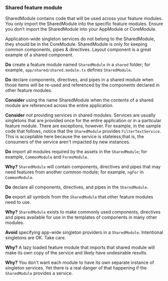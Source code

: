 ### Shared feature module
SharedModule contains code that will be used across your feature modules. You only import the SharedModule into the specific feature modules. Ensure you don’t import the SharedModule into your AppModule or CoreModule.

Application-wide singleton services do not belong to the SharedModule, they should be in the CoreModule. SharedModule is only for keeping common components, pipes & directives. Layout component is a great example of a shared component.

**Do** create a feature module named `SharedModule` in a `shared` folder;
for example, `app/shared/shared.module.ts` defines `SharedModule`.

**Do** declare components, directives, and pipes in a shared module when those
items will be re-used and referenced by the components declared in other feature modules.

**Consider** using the name SharedModule when the contents of a shared
module are referenced across the entire application.

**Consider** _not_ providing services in shared modules. Services are usually
singletons that are provided once for the entire application or
in a particular feature module. There are exceptions, however. For example, in the sample code that follows, notice that the `SharedModule` provides `FilterTextService`. This is acceptable here because the service is stateless;that is, the consumers of the service aren't impacted by new instances.

**Do** import all modules required by the assets in the `SharedModule`;
for example, `CommonModule` and `FormsModule`.

**Why?** `SharedModule` will contain components, directives and pipes
that may need features from another common module; for example,
`ngFor` in `CommonModule`.

**Do** declare all components, directives, and pipes in the `SharedModule`.

**Do** export all symbols from the `SharedModule` that other feature modules need to use.

**Why?** `SharedModule` exists to make commonly used components, directives and pipes available for use in the templates of components in many other modules.

**Avoid** specifying app-wide singleton providers in a `SharedModule`. Intentional singletons are OK. Take care.

**Why?** A lazy loaded feature module that imports that shared module will make its own copy of the service and likely have undesirable results.

**Why?** You don't want each module to have its own separate instance of singleton services.
Yet there is a real danger of that happening if the `SharedModule` provides a service.

